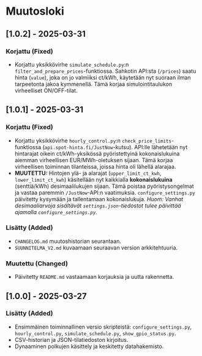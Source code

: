 # Muutosloki

## [1.0.2] - 2025-03-31 

### Korjattu (Fixed)
- Korjattu yksikkövirhe `simulate_schedule.py`:n `filter_and_prepare_prices`-funktiossa. Sahkotin API:sta (`/prices`) saatu hinta (`value`), joka on jo valmiiksi ct/kWh, käytetään nyt suoraan ilman tarpeetonta jakoa kymmenellä. Tämä korjaa simulointitaulukon virheelliset ON/OFF-tilat.


## [1.0.1] - 2025-03-31 

### Korjattu (Fixed)
- Korjattu yksikkövirhe `hourly_control.py`:n `check_price_limits`-funktiossa (`api.spot-hinta.fi/JustNow`-kutsu). API:lle lähetetään nyt hintarajat oikein ct/kWh-yksikössä pyöristettyinä kokonaislukuina aiemman virheellisen EUR/MWh-oletuksen sijaan. Tämä korjaa virheellisen toiminnan tilanteissa, joissa hinta oli lähellä alarajaa.
- **MUUTETTU:** Hintojen ylä- ja alarajat (`upper_limit_ct_kwh`, `lower_limit_ct_kwh`) käsitellään nyt kaikkialla **kokonaislukuina** (senttiä/kWh) desimaalilukujen sijaan. Tämä poistaa pyöristysongelmat ja vastaa paremmin `/JustNow`-API:n vaatimuksia. `configure_settings.py` päivitetty kysymään ja tallentamaan kokonaislukuja. *Huom: Vanhat desimaaliarvoja sisältävät `settings.json`-tiedostot tulee päivittää ajamalla `configure_settings.py`.*
### Lisätty (Added)
- `CHANGELOG.md` muutoshistorian seurantaan.
- `SUUNNITELMA_V2.md` kuvaamaan seuraavan version arkkitehtuuria.
### Muutettu (Changed)
- Päivitetty `README.md` vastaamaan korjauksia ja uutta rakennetta.

## [1.0.0] - 2025-03-27 
### Lisätty (Added)
- Ensimmäinen toiminnallinen versio skripteistä: `configure_settings.py`, `hourly_control.py`, `simulate_schedule.py`, `show_gpio_status.py`.
- CSV-historian ja JSON-tilatiedoston kirjoitus.
- Dynaaminen polkujen käsittely ja keskitetty datahakemisto.
